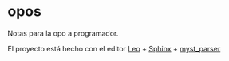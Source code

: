 # opos

Notas para la opo a programador.

El proyecto está hecho con el editor [Leo](http://leoeditor.com) + [Sphinx](https://www.sphinx-doc.org/en/master/) + [myst_parser](https://myst-parser.readthedocs.io/en/latest/intro.html)

